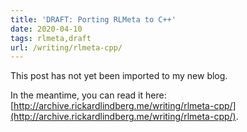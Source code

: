 ```yaml
---
title: 'DRAFT: Porting RLMeta to C++'
date: 2020-04-10
tags: rlmeta,draft
url: /writing/rlmeta-cpp/
---
```


This post has not yet been imported to my new blog.

In the meantime, you can read it here: [http://archive.rickardlindberg.me/writing/rlmeta-cpp/](http://archive.rickardlindberg.me/writing/rlmeta-cpp/).
